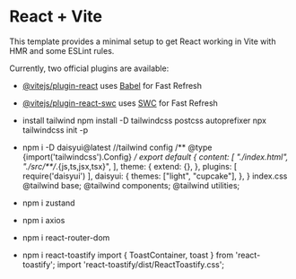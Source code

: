 # React + Vite

This template provides a minimal setup to get React working in Vite with HMR and some ESLint rules.

Currently, two official plugins are available:

- [@vitejs/plugin-react](https://github.com/vitejs/vite-plugin-react/blob/main/packages/plugin-react/README.md) uses [Babel](https://babeljs.io/) for Fast Refresh
- [@vitejs/plugin-react-swc](https://github.com/vitejs/vite-plugin-react-swc) uses [SWC](https://swc.rs/) for Fast Refresh


- install tailwind
    npm install -D tailwindcss postcss autoprefixer
    npx tailwindcss init -p

- npm i -D daisyui@latest
    //tailwind config
        /** @type {import('tailwindcss').Config} */
        export default {
        content: [
            "./index.html",
            "./src/**/*.{js,ts,jsx,tsx}",
        ],
        theme: {
            extend: {},
        },
        plugins: [
            require('daisyui')
        ],
        daisyui: {
            themes: ["light", "cupcake"],
        },
        }
 index.css
    @tailwind base;
    @tailwind components;
    @tailwind utilities;

- npm i zustand
- npm i axios
- npm i react-router-dom
- npm i react-toastify
    import { ToastContainer, toast } from 'react-toastify';
    import 'react-toastify/dist/ReactToastify.css';

